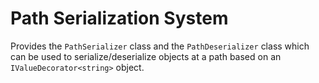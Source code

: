 # Path Serialization System
Provides the `PathSerializer` class and the `PathDeserializer` class which can be used to serialize/deserialize objects at a path based on an `IValueDecorator<string>` object.
